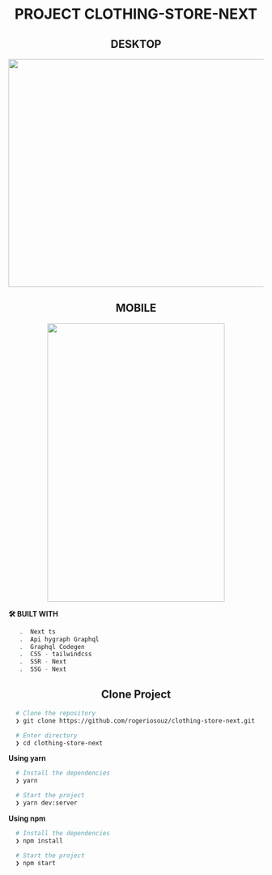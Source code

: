 <h1 align="center">PROJECT CLOTHING-STORE-NEXT</h1>

<h2 align="center">DESKTOP</h2>

<p align="center">
 <img width="800"  height="450" src="https://user-images.githubusercontent.com/76504596/190250599-88202bad-1c7c-4ddf-8832-b6a5734c4dd5.png"> 
</p>



<h2 align="center">MOBILE</h2>

<p align="center">
  <img width="350"  height="550" src="https://user-images.githubusercontent.com/76504596/190250844-0154e93e-262f-4177-83bf-b2f1604a5926.png">
</p>


**🛠️ BUILT WITH**

```bash
   .  Next ts
   .  Api hygraph Graphql
   .  Graphql Codegen
   .  CSS - tailwindcss
   .  SSR - Next
   .  SSG - Next
```

<h2 align="center">Clone Project</h2>

```bash
  # Clone the repository
  ❯ git clone https://github.com/rogeriosouz/clothing-store-next.git

  # Enter directory
  ❯ cd clothing-store-next
```

**Using yarn**

```bash
  # Install the dependencies
  ❯ yarn

  # Start the project
  ❯ yarn dev:server
```

**Using npm**

```bash
  # Install the dependencies
  ❯ npm install

  # Start the project
  ❯ npm start
```

